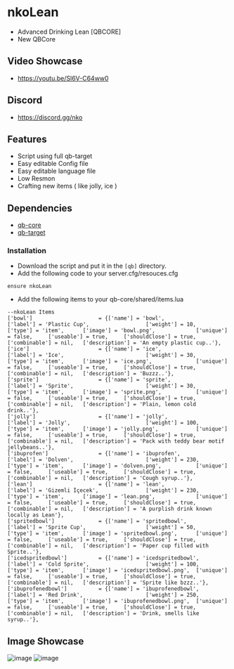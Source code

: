 # nkoLean
- Advanced Drinking Lean [QBCORE]
- New QBCore

## Video Showcase
- https://youtu.be/Sl6V-C64ww0
## Discord
- https://discord.gg/nko

## Features
- Script using full qb-target
- Easy editable Config file
- Easy editable language file
- Low Resmon
- Crafting new items ( like jolly, ice )

## Dependencies
- [qb-core](https://github.com/qbcore-framework/qb-core)
- [qb-target](https://github.com/qbcore-framework/qb-target)

### Installation
- Download the script and put it in the `[qb]` directory.
- Add the following code to your server.cfg/resouces.cfg
```
ensure nkoLean
```
- Add the following items to your qb-core/shared/items.lua
```
--nkoLean Items
['bowl'] 				 	 = {['name'] = 'bowl', 			  	  		['label'] = 'Plastic Cup', 					['weight'] = 10, 		['type'] = 'item', 		['image'] = 'bowl.png', 			['unique'] = false, 	['useable'] = true, 	['shouldClose'] = true,	   ['combinable'] = nil,   ['description'] = 'An empty plastic cup..'},
['ice'] 				 	 = {['name'] = 'ice', 			  	  		['label'] = 'Ice', 					        ['weight'] = 30, 		['type'] = 'item', 		['image'] = 'ice.png', 			    ['unique'] = false, 	['useable'] = true, 	['shouldClose'] = true,	   ['combinable'] = nil,   ['description'] = 'Buzzz..'},
['sprite'] 				 	 = {['name'] = 'sprite', 			  	  	['label'] = 'Sprite', 					    ['weight'] = 30, 		['type'] = 'item', 		['image'] = 'sprite.png', 			['unique'] = false, 	['useable'] = true, 	['shouldClose'] = true,	   ['combinable'] = nil,   ['description'] = 'Plain, lemon cold drink..'},
['jolly'] 				 	 = {['name'] = 'jolly', 			  	  	['label'] = 'Jolly', 				        ['weight'] = 100, 		['type'] = 'item', 		['image'] = 'jolly.png', 			['unique'] = false, 	['useable'] = true, 	['shouldClose'] = true,	   ['combinable'] = nil,   ['description'] = 'Pack with teddy bear motif jellybeans..'},
['ibuprofen'] 				 = {['name'] = 'ibuprofen', 			  	['label'] = 'Dolven', 				        ['weight'] = 230, 		['type'] = 'item', 		['image'] = 'dolven.png', 		    ['unique'] = false, 	['useable'] = true, 	['shouldClose'] = true,	   ['combinable'] = nil,   ['description'] = 'Cough syrup..'},
['lean'] 				     = {['name'] = 'lean', 			  	        ['label'] = 'Gizemli İçecek', 				['weight'] = 230, 		['type'] = 'item', 		['image'] = 'lean.png', 		    ['unique'] = false, 	['useable'] = true, 	['shouldClose'] = true,	   ['combinable'] = nil,   ['description'] = 'A purplish drink known locally as Lean'},
['spritedbowl'] 			 = {['name'] = 'spritedbowl', 			    ['label'] = 'Sprite Cup', 				    ['weight'] = 50, 		['type'] = 'item', 		['image'] = 'spritedbowl.png', 		['unique'] = false, 	['useable'] = true, 	['shouldClose'] = true,	   ['combinable'] = nil,   ['description'] = 'Paper cup filled with Sprite..'},
['icedspritedbowl'] 		 = {['name'] = 'icedspritedbowl', 	        ['label'] = 'Cold Sprite', 				    ['weight'] = 100, 		['type'] = 'item', 		['image'] = 'icedspritedbowl.png', 	['unique'] = false, 	['useable'] = true, 	['shouldClose'] = true,	   ['combinable'] = nil,   ['description'] = 'Sprite like bzzz..'},
['ibuprofenedbowl'] 		 = {['name'] = 'ibuprofenedbowl', 		    ['label'] = 'Red Drink', 				    ['weight'] = 250, 		['type'] = 'item', 		['image'] = 'ibuprofenedbowl.png', 	['unique'] = false, 	['useable'] = true, 	['shouldClose'] = true,	   ['combinable'] = nil,   ['description'] = 'Drink, smells like syrup..'},
```

## Image Showcase
![image](https://cdn.discordapp.com/attachments/1070377961158623262/1076180743048409199/image.png)
![image](https://cdn.discordapp.com/attachments/1070377961158623262/1076180875227701330/image.png)


